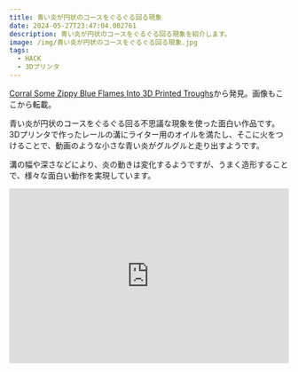 ```yaml
---
title: 青い炎が円状のコースをぐるぐる回る現象
date: 2024-05-27T23:47:04.002761
description: 青い炎が円状のコースをぐるぐる回る現象を紹介します。
image: /img/青い炎が円状のコースをぐるぐる回る現象.jpg
tags:
  - HACK
  - 3Dプリンタ
---
```

[Corral Some Zippy Blue Flames Into 3D Printed Troughs](https://hackaday.com/2024/04/28/corral-some-zippy-blue-flames-into-3d-printed-troughs/)から発見。画像もここから転載。

青い炎が円状のコースをぐるぐる回る不思議な現象を使った面白い作品です。
3Dプリンタで作ったレールの溝にライター用のオイルを満たし、そこに火をつけることで、動画のような小さな青い炎がグルグルと走り出すようです。

溝の幅や深さなどにより、炎の動きは変化するようですが、うまく造形することで、様々な面白い動作を実現しています。

<iframe width="100%" height="315" src="https://www.youtube.com/embed/SqhXQUzVMlQ" title="YouTube video player" frameborder="0" allow="accelerometer; autoplay; clipboard-write; encrypted-media; gyroscope; picture-in-picture" allowfullscreen></iframe>


